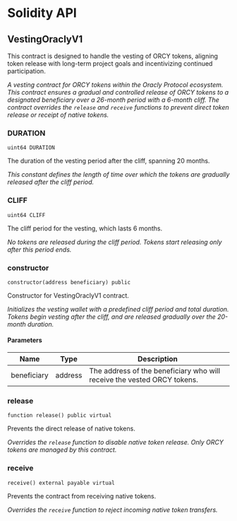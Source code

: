 # Solidity API

## VestingOraclyV1

This contract is designed to handle the vesting of ORCY tokens, aligning token release with long-term project goals and incentivizing continued participation.

_A vesting contract for ORCY tokens within the Oracly Protocol ecosystem. This contract ensures a gradual and controlled release of ORCY tokens to a designated beneficiary over a 26-month period with a 6-month cliff.
     The contract overrides the `release` and `receive` functions to prevent direct token release or receipt of native tokens._

### DURATION

```solidity
uint64 DURATION
```

The duration of the vesting period after the cliff, spanning 20 months.

_This constant defines the length of time over which the tokens are gradually released after the cliff period._

### CLIFF

```solidity
uint64 CLIFF
```

The cliff period for the vesting, which lasts 6 months.

_No tokens are released during the cliff period. Tokens start releasing only after this period ends._

### constructor

```solidity
constructor(address beneficiary) public
```

Constructor for VestingOraclyV1 contract.

_Initializes the vesting wallet with a predefined cliff period and total duration. Tokens begin vesting after the cliff, and are released gradually over the 20-month duration._

#### Parameters

| Name | Type | Description |
| ---- | ---- | ----------- |
| beneficiary | address | The address of the beneficiary who will receive the vested ORCY tokens. |

### release

```solidity
function release() public virtual
```

Prevents the direct release of native tokens.

_Overrides the `release` function to disable native token release. Only ORCY tokens are managed by this contract._

### receive

```solidity
receive() external payable virtual
```

Prevents the contract from receiving native tokens.

_Overrides the `receive` function to reject incoming native token transfers._

